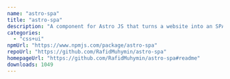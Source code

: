 ```yaml
---
name: "astro-spa"
title: "astro-spa"
description: "A component for Astro JS that turns a website into an SPA"
categories:
  - "css+ui"
npmUrl: "https://www.npmjs.com/package/astro-spa"
repoUrl: "https://github.com/RafidMuhymin/astro-spa"
homepageUrl: "https://github.com/RafidMuhymin/astro-spa#readme"
downloads: 1049
---
```

